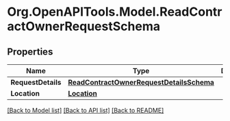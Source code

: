 
# Org.OpenAPITools.Model.ReadContractOwnerRequestSchema

## Properties

Name | Type | Description | Notes
------------ | ------------- | ------------- | -------------
**RequestDetails** | [**ReadContractOwnerRequestDetailsSchema**](ReadContractOwnerRequestDetailsSchema.md) |  | [optional] 
**Location** | [**Location**](Location.md) |  | [optional] 

[[Back to Model list]](../README.md#documentation-for-models)
[[Back to API list]](../README.md#documentation-for-api-endpoints)
[[Back to README]](../README.md)


